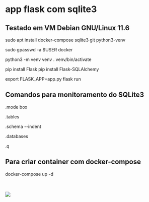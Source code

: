 # app flask com sqlite3

## Testado em VM Debian GNU/Linux 11.6

sudo apt install docker-compose sqlite3 git python3-venv

sudo gpasswd -a $USER docker

python3 -m venv venv
. venv/bin/activate

pip install Flask
pip install Flask-SQLAlchemy

export FLASK_APP=app.py
flask run


## Comandos para monitoramento do SQLite3

.mode box

.tables

.schema --indent

.databases

.q


## Para criar container com docker-compose

docker-compose up -d

<br><br><img src="https://picx.zhimg.com/v2-f2b9b6ff6320f38cf67c903cd2bffd19_720w.jpg?source=172ae18b">

